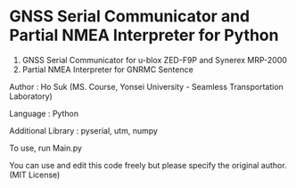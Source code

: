 # GNSS Serial Communicator and Partial NMEA Interpreter for Python #

1. GNSS Serial Communicator for u-blox ZED-F9P and Synerex MRP-2000
2. Partial NMEA Interpreter for GNRMC Sentence

Author : Ho Suk (MS. Course, Yonsei University - Seamless Transportation Laboratory)

Language : Python

Additional Library : pyserial, utm, numpy

To use, run Main.py

You can use and edit this code freely but please specify the original author. (MIT License)
